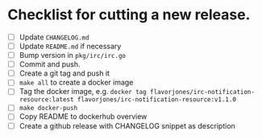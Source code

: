 
# Checklist for cutting a new release.

- [ ] Update `CHANGELOG.md`
- [ ] Update `README.md` if necessary
- [ ] Bump version in `pkg/irc/irc.go`
- [ ] Commit and push.
- [ ] Create a git tag and push it
- [ ] `make all` to create a docker image
- [ ] Tag the docker image, e.g. `docker tag flavorjones/irc-notification-resource:latest flavorjones/irc-notification-resource:v1.1.0`
- [ ] `make docker-push`
- [ ] Copy README to dockerhub overview
- [ ] Create a github release with CHANGELOG snippet as description
